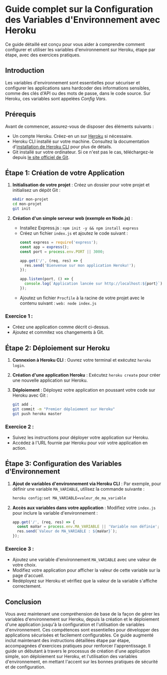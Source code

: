 # Guide complet sur la Configuration des Variables d'Environnement avec Heroku

Ce guide détaillé est conçu pour vous aider  à comprendre comment configurer et utiliser les variables d'environnement sur Heroku, étape par étape, avec des exercices pratiques.

## Introduction

Les variables d'environnement sont essentielles pour sécuriser et configurer les applications sans hardcoder des informations sensibles, comme des clés d'API ou des mots de passe, dans le code source. Sur Heroku, ces variables sont appelées *Config Vars*.

## Prérequis

Avant de commencer, assurez-vous de disposer des éléments suivants :

- Un compte Heroku. Créez-en un sur [Heroku](https://www.heroku.com/) si nécessaire.
- Heroku CLI installé sur votre machine. Consultez la documentation d'[installation de Heroku CLI](https://devcenter.heroku.com/articles/heroku-cli) pour plus de détails.
- Git installé sur votre ordinateur. Si ce n'est pas le cas, téléchargez-le depuis [le site officiel de Git](https://git-scm.com/downloads).

## Étape 1: Création de votre Application

1. **Initialisation de votre projet** : Créez un dossier pour votre projet et initialisez un dépôt Git :
   ```bash
   mkdir mon-projet
   cd mon-projet
   git init
   ```

2. **Création d'un simple serveur web (exemple en Node.js)** :
   - Installez Express.js : `npm init -y && npm install express`
   - Créez un fichier `index.js` et ajoutez le code suivant :
     ```javascript
     const express = require('express');
     const app = express();
     const port = process.env.PORT || 3000;

     app.get('/', (req, res) => {
       res.send('Bienvenue sur mon application Heroku!');
     });

     app.listen(port, () => {
       console.log(`Application lancée sur http://localhost:${port}`);
     });
     ```
   - Ajoutez un fichier `Procfile` à la racine de votre projet avec le contenu suivant : `web: node index.js`

### Exercice 1 :

- Créez une application comme décrit ci-dessus.
- Ajoutez et commitez vos changements à Git.

## Étape 2: Déploiement sur Heroku

1. **Connexion à Heroku CLI** : Ouvrez votre terminal et exécutez `heroku login`.

2. **Création d'une application Heroku** : Exécutez `heroku create` pour créer une nouvelle application sur Heroku.

3. **Déploiement** : Déployez votre application en poussant votre code sur Heroku avec Git :
   ```bash
   git add .
   git commit -m "Premier déploiement sur Heroku"
   git push heroku master
   ```

### Exercice 2 :

- Suivez les instructions pour déployer votre application sur Heroku.
- Accédez à l'URL fournie par Heroku pour voir votre application en action.

## Étape 3: Configuration des Variables d'Environnement

1. **Ajout de variables d'environnement via Heroku CLI** : Par exemple, pour définir une variable `MA_VARIABLE`, utilisez la commande suivante :
   ```bash
   heroku config:set MA_VARIABLE=valeur_de_ma_variable
   ```

2. **Accès aux variables dans votre application** : Modifiez votre `index.js` pour inclure la variable d'environnement :
   ```javascript
   app.get('/', (req, res) => {
     const maVar = process.env.MA_VARIABLE || 'Variable non définie';
     res.send(`Valeur de MA_VARIABLE : ${maVar}`);
   });
   ```

### Exercice 3 :

- Ajoutez une variable d'environnement `MA_VARIABLE` avec une valeur de votre choix.
- Modifiez votre application pour afficher la valeur de cette variable sur la page d'accueil.
- Redéployez sur Heroku et vérifiez que la valeur de la variable s'affiche correctement.

## Conclusion

Vous avez maintenant une compréhension de base de la façon de gérer les variables d'environnement sur Heroku, depuis la création et le déploiement d'une application jusqu'à la configuration et l'utilisation de variables d'environnement. Ces compétences sont essentielles pour développer des applications sécurisées et facilement configurables.
Ce guide augmenté inclut maintenant des instructions détaillées étape par étape, accompagnées d'exercices pratiques pour renforcer l'apprentissage. Il guide un débutant à travers le processus de création d'une application simple, son déploiement sur Heroku, et l'utilisation des variables d'environnement, en mettant l'accent sur les bonnes pratiques de sécurité et de configuration.
